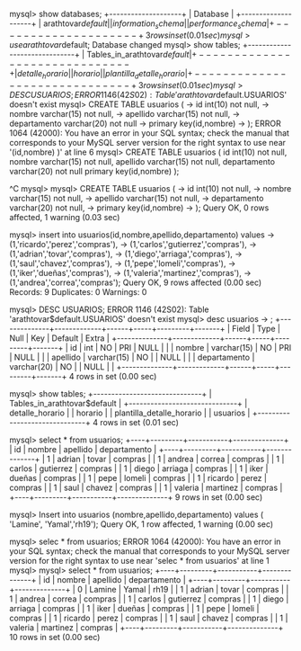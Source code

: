 mysql> show databases;
+--------------------+
| Database           |
+--------------------+
| arathtovar$default |
| information_schema |
| performance_schema |
+--------------------+
3 rows in set (0.01 sec)
mysql> use  arathtovar$default;
Database changed
mysql> show tables;
+------------------------------+
| Tables_in_arathtovar$default |
+------------------------------+
| detalle_horario              |
| horario                      |
| plantilla_detalle_horario    |
+------------------------------+
3 rows in set (0.01 sec)
mysql> DESC USUARIOS;
ERROR 1146 (42S02): Table 'arathtovar$default.USUARIOS' doesn't exist
mysql> CREATE TABLE usuarios (
    -> id int(10) not null,
    -> nombre varchar(15) not null,
    -> apellido varchar(15) not null,
    -> departamento varchar(20) not null
    -> primary key(id,nombre)
    -> );
ERROR 1064 (42000): You have an error in your SQL syntax; check the manual that corresponds to your MySQL server version for the right syntax to use near '(id,nombre)
)' at line 6
mysql> CREATE TABLE usuarios ( id int(10) not null, nombre varchar(15) not null, apellido varchar(15) not null, departamento varchar(20) not null primary key(id,nombre) );

^C
mysql> 
mysql> CREATE TABLE usuarios (
    -> id int(10) not null,
    -> nombre varchar(15) not null,
    -> apellido varchar(15) not null,
    -> departamento varchar(20) not null,
    -> primary key(id,nombre)
    -> );
Query OK, 0 rows affected, 1 warning (0.03 sec)

mysql> insert into usuarios(id,nombre,apellido,departamento) values
    -> (1,'ricardo','perez','compras'),
    -> (1,'carlos','gutierrez','compras'),
    -> (1,'adrian','tovar','compras'),
    -> (1,'diego','arriaga','compras'),
    -> (1,'saul','chavez','compras'),
    -> (1,'pepe','lomeli','compras'),
    -> (1,'iker','dueñas','compras'),
    -> (1,'valeria','martinez','compras'),
    -> (1,'andrea','correa','compras');
Query OK, 9 rows affected (0.00 sec)
Records: 9  Duplicates: 0  Warnings: 0

mysql> DESC USUARIOS;
ERROR 1146 (42S02): Table 'arathtovar$default.USUARIOS' doesn't exist
mysql> desc usuarios
    -> ;
+--------------+-------------+------+-----+---------+-------+
| Field        | Type        | Null | Key | Default | Extra |
+--------------+-------------+------+-----+---------+-------+
| id           | int         | NO   | PRI | NULL    |       |
| nombre       | varchar(15) | NO   | PRI | NULL    |       |
| apellido     | varchar(15) | NO   |     | NULL    |       |
| departamento | varchar(20) | NO   |     | NULL    |       |
+--------------+-------------+------+-----+---------+-------+
4 rows in set (0.00 sec)

mysql> show tables;
+------------------------------+
| Tables_in_arathtovar$default |
+------------------------------+
| detalle_horario              |
| horario                      |
| plantilla_detalle_horario    |
| usuarios                     |
+------------------------------+
4 rows in set (0.01 sec)

mysql> select * from usuarios;
+----+---------+-----------+--------------+
| id | nombre  | apellido  | departamento |
+----+---------+-----------+--------------+
|  1 | adrian  | tovar     | compras      |
|  1 | andrea  | correa    | compras      |
|  1 | carlos  | gutierrez | compras      |
|  1 | diego   | arriaga   | compras      |
|  1 | iker    | dueñas    | compras      |
|  1 | pepe    | lomeli    | compras      |
|  1 | ricardo | perez     | compras      |
|  1 | saul    | chavez    | compras      |
|  1 | valeria | martinez  | compras      |
+----+---------+-----------+--------------+
9 rows in set (0.00 sec)

mysql> Insert  into usuarios (nombre,apellido,departamento) values ( 'Lamine', 'Yamal','rh19');
Query OK, 1 row affected, 1 warning (0.00 sec)

mysql> selec * from usuarios;
ERROR 1064 (42000): You have an error in your SQL syntax; check the manual that corresponds to your MySQL server version for the right syntax to use near 'selec * from usuarios' at line 1
mysql> 
mysql> select * from usuarios;
+----+---------+-----------+--------------+
| id | nombre  | apellido  | departamento |
+----+---------+-----------+--------------+
|  0 | Lamine  | Yamal     | rh19         |
|  1 | adrian  | tovar     | compras      |
|  1 | andrea  | correa    | compras      |
|  1 | carlos  | gutierrez | compras      |
|  1 | diego   | arriaga   | compras      |
|  1 | iker    | dueñas    | compras      |
|  1 | pepe    | lomeli    | compras      |
|  1 | ricardo | perez     | compras      |
|  1 | saul    | chavez    | compras      |
|  1 | valeria | martinez  | compras      |
+----+---------+-----------+--------------+
10 rows in set (0.00 sec)

